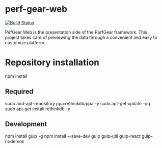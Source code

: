# perf-gear-web
[![Build Status](https://travis-ci.org/aldialimucaj/perf-gear-web.svg)](https://travis-ci.org/aldialimucaj/perf-gear-web)

PefGear Web is the presentation side of the PerfGear framework. This project takes care of previewing the data through a convenient and easy to customize platform.


# Repository installation

npm install

## Required
sudo add-apt-repository ppa:rethinkdb/ppa -y
sudo apt-get update -qq
sudo apt-get install rethinkdb -y

## Development
npm install gulp -g
npm install --save-dev gulp gulp-util gulp-react gulp-nodemon
